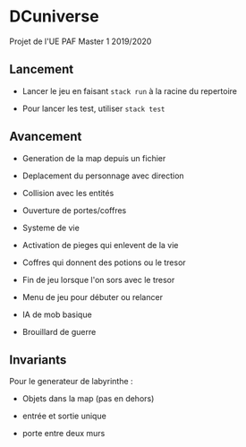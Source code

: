 # DCuniverse

Projet de l'UE PAF
Master 1 2019/2020

## Lancement

- Lancer le jeu en faisant `stack run` à la racine du repertoire

- Pour lancer les test, utiliser `stack test`

## Avancement

- Generation de la map depuis un fichier

- Deplacement du personnage avec direction

- Collision avec les entités

- Ouverture de portes/coffres

- Systeme de vie

- Activation de pieges qui enlevent de la vie

- Coffres qui donnent des potions ou le tresor

- Fin de jeu lorsque l'on sors avec le tresor

- Menu de jeu pour débuter ou relancer

- IA de mob basique

- Brouillard de guerre 


## Invariants

Pour le generateur de labyrinthe :

- Objets dans la map (pas en dehors)

- entrée et sortie unique

- porte entre deux murs
